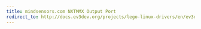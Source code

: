 ```yaml
---
title: mindsensors.com NXTMMX Output Port
redirect_to: http://docs.ev3dev.org/projects/lego-linux-drivers/en/ev3dev-jessie/muxs.html#multiplexer-for-nxt-ev3-motors
---
```


